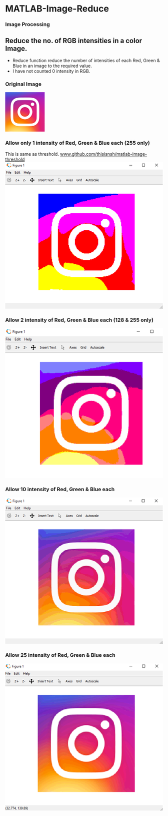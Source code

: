 # MATLAB-Image-Reduce

### Image Processing

Reduce the no. of RGB intensities in a color Image.
--------
* Reduce function reduce the number of intensities of each Red, Green & Blue in an image to the required value. 
* I have not counted 0 intensity in RGB.

### Original Image 
<img src="pic.png" width="25%">

### Allow only 1 intensity of Red, Green & Blue each (255 only)
This is same as threshold. www.github.com/thisisnsh/matlab-image-threshold
<img src="reduce1.PNG">

### Allow 2 intensity of Red, Green & Blue each (128 & 255 only)
<img src="reduce2.PNG">

### Allow 10 intensity of Red, Green & Blue each 
<img src="reduce10.PNG">

### Allow 25 intensity of Red, Green & Blue each
<img src="reduce25.PNG">


